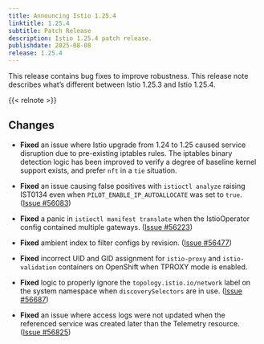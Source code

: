 ```yaml
---
title: Announcing Istio 1.25.4
linktitle: 1.25.4
subtitle: Patch Release
description: Istio 1.25.4 patch release.
publishdate: 2025-08-08
release: 1.25.4
---
```


This release contains bug fixes to improve robustness. This release note describes what’s different between Istio 1.25.3 and Istio 1.25.4.

{{< relnote >}}

## Changes

- **Fixed** an issue where Istio upgrade from 1.24 to 1.25 caused service disruption due to pre-existing iptables rules.
    The iptables binary detection logic has been improved to verify a degree of baseline kernel support exists, and prefer `nft` in a `tie` situation.
  
- **Fixed** an issue causing false positives with `istioctl analyze` raising IST0134 even when `PILOT_ENABLE_IP_AUTOALLOCATE` was set to `true`.
  ([Issue #56083](https://github.com/istio/istio/issues/56083))

- **Fixed** a panic in `istioctl manifest translate` when the IstioOperator config contained multiple gateways.
  ([Issue #56223](https://github.com/istio/istio/issues/56223))

- **Fixed** ambient index to filter configs by revision.
  ([Issue #56477](https://github.com/istio/istio/issues/56477))

- **Fixed** incorrect UID and GID assignment for `istio-proxy` and `istio-validation` containers on OpenShift when TPROXY mode is enabled.
  
- **Fixed** logic to properly ignore the `topology.istio.io/network` label on the system namespace when `discoverySelectors` are in use.
  ([Issue #56687](https://github.com/istio/istio/issues/56687))

- **Fixed** an issue where access logs were not updated when the referenced service was created later than the Telemetry resource.  ([Issue #56825](https://github.com/istio/istio/issues/56825))
